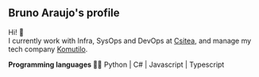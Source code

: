 ## Bruno Araujo's profile
Hi! 👋  
I currently work with Infra, SysOps and DevOps at [Csitea](https://github.com/csitea), and manage my tech company [Komutilo](https://github.com/komutilo).  

**Programming languages 👨‍💻** Python | C# | Javascript | Typescript
